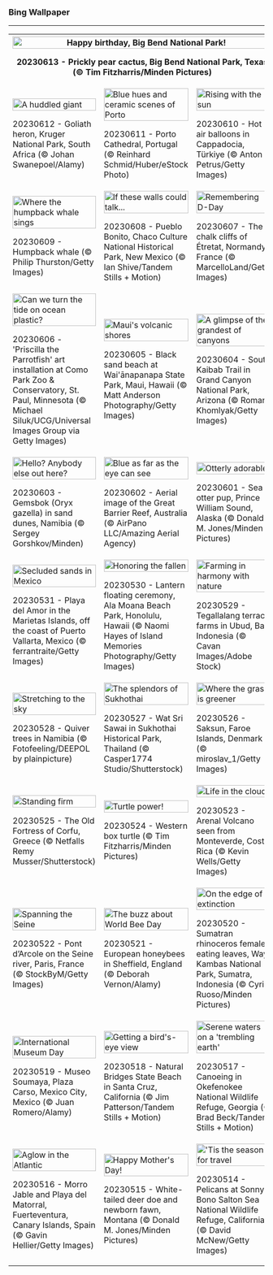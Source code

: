 <h3>
 Bing Wallpaper
</h3>
<hr/>
<table>
<tr>
<th colspan="3">
<img alt="Happy birthday, Big Bend National Park!" src="https://www.bing.com/th?id=OHR.BigBendAnniv_EN-US8613000977_UHD.jpg&amp;rf=LaDigue_UHD.jpg&amp;pid=hp&amp;w=3840&amp;h=2160&amp;rs=1&amp;c=4" width="100%"/><p>20230613 - Prickly pear cactus, Big Bend National Park, Texas (© Tim Fitzharris/Minden Pictures)</p></th>
</tr>
<tr>
<td><img alt="A huddled giant" src="https://www.bing.com/th?id=OHR.GoliathHeron_EN-US5151186674_UHD.jpg&amp;rf=LaDigue_UHD.jpg&amp;pid=hp&amp;w=3840&amp;h=2160&amp;rs=1&amp;c=4" width="100%"/><p>20230612 - Goliath heron, Kruger National Park, South Africa (© Johan Swanepoel/Alamy)</p></td>
<td><img alt="Blue hues and ceramic scenes of Porto" src="https://www.bing.com/th?id=OHR.PortugalDay_EN-US8470533567_UHD.jpg&amp;rf=LaDigue_UHD.jpg&amp;pid=hp&amp;w=3840&amp;h=2160&amp;rs=1&amp;c=4" width="100%"/><p>20230611 - Porto Cathedral, Portugal (© Reinhard Schmid/Huber/eStock Photo)</p></td>
<td><img alt="Rising with the sun" src="https://www.bing.com/th?id=OHR.BalloonsTurkey_EN-US8385517143_UHD.jpg&amp;rf=LaDigue_UHD.jpg&amp;pid=hp&amp;w=3840&amp;h=2160&amp;rs=1&amp;c=4" width="100%"/><p>20230610 - Hot air balloons in Cappadocia, Türkiye (© Anton Petrus/Getty Images)</p></td>
</tr>
<tr>
<td><img alt="Where the humpback whale sings" src="https://www.bing.com/th?id=OHR.PlayfulHumpback_EN-US8290961519_UHD.jpg&amp;rf=LaDigue_UHD.jpg&amp;pid=hp&amp;w=3840&amp;h=2160&amp;rs=1&amp;c=4" width="100%"/><p>20230609 - Humpback whale (© Philip Thurston/Getty Images)</p></td>
<td><img alt="If these walls could talk..." src="https://www.bing.com/th?id=OHR.ChacoCulture_EN-US8179442556_UHD.jpg&amp;rf=LaDigue_UHD.jpg&amp;pid=hp&amp;w=3840&amp;h=2160&amp;rs=1&amp;c=4" width="100%"/><p>20230608 - Pueblo Bonito, Chaco Culture National Historical Park, New Mexico (© Ian Shive/Tandem Stills + Motion)</p></td>
<td><img alt="Remembering D-Day" src="https://www.bing.com/th?id=OHR.CliffsEtretat_EN-US8125687089_UHD.jpg&amp;rf=LaDigue_UHD.jpg&amp;pid=hp&amp;w=3840&amp;h=2160&amp;rs=1&amp;c=4" width="100%"/><p>20230607 - The chalk cliffs of Étretat, Normandy, France (© MarcelloLand/Getty Images)</p></td>
</tr>
<tr>
<td><img alt="Can we turn the tide on ocean plastic?" src="https://www.bing.com/th?id=OHR.PlasticParrotfish_EN-US8059787303_UHD.jpg&amp;rf=LaDigue_UHD.jpg&amp;pid=hp&amp;w=3840&amp;h=2160&amp;rs=1&amp;c=4" width="100%"/><p>20230606 - 'Priscilla the Parrotfish' art installation at Como Park Zoo &amp; Conservatory, St. Paul, Minnesota (© Michael Siluk/UCG/Universal Images Group via Getty Images)</p></td>
<td><img alt="Maui's volcanic shores" src="https://www.bing.com/th?id=OHR.MauiBeach_EN-US7999098369_UHD.jpg&amp;rf=LaDigue_UHD.jpg&amp;pid=hp&amp;w=3840&amp;h=2160&amp;rs=1&amp;c=4" width="100%"/><p>20230605 - Black sand beach at Wai'ānapanapa State Park, Maui, Hawaii (© Matt Anderson Photography/Getty Images)</p></td>
<td><img alt="A glimpse of the grandest of canyons" src="https://www.bing.com/th?id=OHR.SouthKaibabTrail_EN-US7932080032_UHD.jpg&amp;rf=LaDigue_UHD.jpg&amp;pid=hp&amp;w=3840&amp;h=2160&amp;rs=1&amp;c=4" width="100%"/><p>20230604 - South Kaibab Trail in Grand Canyon National Park, Arizona (© Roman Khomlyak/Getty Images)</p></td>
</tr>
<tr>
<td><img alt="Hello? Anybody else out here?" src="https://www.bing.com/th?id=OHR.GemsbokNamibia_EN-US7844189674_UHD.jpg&amp;rf=LaDigue_UHD.jpg&amp;pid=hp&amp;w=3840&amp;h=2160&amp;rs=1&amp;c=4" width="100%"/><p>20230603 - Gemsbok (Oryx gazella) in sand dunes, Namibia (© Sergey Gorshkov/Minden)</p></td>
<td><img alt="Blue as far as the eye can see" src="https://www.bing.com/th?id=OHR.ReefAwareness_EN-US4807167780_UHD.jpg&amp;rf=LaDigue_UHD.jpg&amp;pid=hp&amp;w=3840&amp;h=2160&amp;rs=1&amp;c=4" width="100%"/><p>20230602 - Aerial image of the Great Barrier Reef, Australia (© AirPano LLC/Amazing Aerial Agency)</p></td>
<td><img alt="Otterly adorable" src="https://www.bing.com/th?id=OHR.WorldOtterDay_EN-US4690332709_UHD.jpg&amp;rf=LaDigue_UHD.jpg&amp;pid=hp&amp;w=3840&amp;h=2160&amp;rs=1&amp;c=4" width="100%"/><p>20230601 - Sea otter pup, Prince William Sound, Alaska (© Donald M. Jones/Minden Pictures)</p></td>
</tr>
<tr><td><img alt="Secluded sands in Mexico" src="https://www.bing.com/th?id=OHR.HiddenBeach_EN-US8990991711_UHD.jpg&amp;rf=LaDigue_UHD.jpg&amp;pid=hp&amp;w=3840&amp;h=2160&amp;rs=1&amp;c=4" width="100%"/><p>20230531 - Playa del Amor in the Marietas Islands, off the coast of Puerto Vallarta, Mexico (© ferrantraite/Getty Images)</p></td><td><img alt="Honoring the fallen" src="https://www.bing.com/th?id=OHR.LanternFloating_EN-US4433076187_UHD.jpg&amp;rf=LaDigue_UHD.jpg&amp;pid=hp&amp;w=3840&amp;h=2160&amp;rs=1&amp;c=4" width="100%"/><p>20230530 - Lantern floating ceremony, Ala Moana Beach Park, Honolulu, Hawaii (© Naomi Hayes of Island Memories Photography/Getty Images)</p></td><td><img alt="Farming in harmony with nature" src="https://www.bing.com/th?id=OHR.TegallalangTerrace_EN-US4296943902_UHD.jpg&amp;rf=LaDigue_UHD.jpg&amp;pid=hp&amp;w=3840&amp;h=2160&amp;rs=1&amp;c=4" width="100%"/><p>20230529 - Tegallalang terrace farms in Ubud, Bali, Indonesia (© Cavan Images/Adobe Stock)</p></td></tr><tr><td><img alt="Stretching to the sky" src="https://www.bing.com/th?id=OHR.AloeDichotomum_EN-US4149828212_UHD.jpg&amp;rf=LaDigue_UHD.jpg&amp;pid=hp&amp;w=3840&amp;h=2160&amp;rs=1&amp;c=4" width="100%"/><p>20230528 - Quiver trees in Namibia (© Fotofeeling/DEEPOL by plainpicture)</p></td><td><img alt="The splendors of Sukhothai" src="https://www.bing.com/th?id=OHR.WatSriSawai_EN-US3779091241_UHD.jpg&amp;rf=LaDigue_UHD.jpg&amp;pid=hp&amp;w=3840&amp;h=2160&amp;rs=1&amp;c=4" width="100%"/><p>20230527 - Wat Sri Sawai in Sukhothai Historical Park, Thailand (© Casper1774 Studio/Shutterstock)</p></td><td><img alt="Where the grass is greener" src="https://www.bing.com/th?id=OHR.SaksunFaroe_EN-US3384967997_UHD.jpg&amp;rf=LaDigue_UHD.jpg&amp;pid=hp&amp;w=3840&amp;h=2160&amp;rs=1&amp;c=4" width="100%"/><p>20230526 - Saksun, Faroe Islands, Denmark (© miroslav_1/Getty Images)</p></td></tr><tr><td><img alt="Standing firm" src="https://www.bing.com/th?id=OHR.OldFortress_EN-US3033490074_UHD.jpg&amp;rf=LaDigue_UHD.jpg&amp;pid=hp&amp;w=3840&amp;h=2160&amp;rs=1&amp;c=4" width="100%"/><p>20230525 - The Old Fortress of Corfu, Greece (© Netfalls Remy Musser/Shutterstock)</p></td><td><img alt="Turtle power!" src="https://www.bing.com/th?id=OHR.WesternBoxTurtle_EN-US2880487603_UHD.jpg&amp;rf=LaDigue_UHD.jpg&amp;pid=hp&amp;w=3840&amp;h=2160&amp;rs=1&amp;c=4" width="100%"/><p>20230524 - Western box turtle (© Tim Fitzharris/Minden Pictures)</p></td><td><img alt="Life in the clouds" src="https://www.bing.com/th?id=OHR.BiodiverseCostaRica_EN-US2611109244_UHD.jpg&amp;rf=LaDigue_UHD.jpg&amp;pid=hp&amp;w=3840&amp;h=2160&amp;rs=1&amp;c=4" width="100%"/><p>20230523 - Arenal Volcano seen from Monteverde, Costa Rica (© Kevin Wells/Getty Images)</p></td></tr><tr><td><img alt="Spanning the Seine" src="https://www.bing.com/th?id=OHR.PontdArcole_EN-US2477179777_UHD.jpg&amp;rf=LaDigue_UHD.jpg&amp;pid=hp&amp;w=3840&amp;h=2160&amp;rs=1&amp;c=4" width="100%"/><p>20230522 - Pont d’Arcole on the Seine river, Paris, France (© StockByM/Getty Images)</p></td><td><img alt="The buzz about World Bee Day" src="https://www.bing.com/th?id=OHR.EuropeanHoneybee_EN-US0859156574_UHD.jpg&amp;rf=LaDigue_UHD.jpg&amp;pid=hp&amp;w=3840&amp;h=2160&amp;rs=1&amp;c=4" width="100%"/><p>20230521 - European honeybees in Sheffield, England (© Deborah Vernon/Alamy)</p></td><td><img alt="On the edge of extinction" src="https://www.bing.com/th?id=OHR.SumatranRhino_EN-US0245305253_UHD.jpg&amp;rf=LaDigue_UHD.jpg&amp;pid=hp&amp;w=3840&amp;h=2160&amp;rs=1&amp;c=4" width="100%"/><p>20230520 - Sumatran rhinoceros female eating leaves, Way Kambas National Park, Sumatra, Indonesia (© Cyril Ruoso/Minden Pictures)</p></td></tr><tr><td><img alt="International Museum Day" src="https://www.bing.com/th?id=OHR.MuseoSoumaya_EN-US2440983924_UHD.jpg&amp;rf=LaDigue_UHD.jpg&amp;pid=hp&amp;w=3840&amp;h=2160&amp;rs=1&amp;c=4" width="100%"/><p>20230519 - Museo Soumaya, Plaza Carso, Mexico City, Mexico (© Juan Romero/Alamy)</p></td><td><img alt="Getting a bird's-eye view" src="https://www.bing.com/th?id=OHR.CormorantBridge_EN-US1902862286_UHD.jpg&amp;rf=LaDigue_UHD.jpg&amp;pid=hp&amp;w=3840&amp;h=2160&amp;rs=1&amp;c=4" width="100%"/><p>20230518 - Natural Bridges State Beach in Santa Cruz, California (© Jim Patterson/Tandem Stills + Motion)</p></td><td><img alt="Serene waters on a 'trembling earth'" src="https://www.bing.com/th?id=OHR.AmericanWetlands_EN-US1844827155_UHD.jpg&amp;rf=LaDigue_UHD.jpg&amp;pid=hp&amp;w=3840&amp;h=2160&amp;rs=1&amp;c=4" width="100%"/><p>20230517 - Canoeing in Okefenokee National Wildlife Refuge, Georgia (© Brad Beck/Tandem Stills + Motion)</p></td></tr><tr><td><img alt="Aglow in the Atlantic" src="https://www.bing.com/th?id=OHR.MorroJable_EN-US1772722431_UHD.jpg&amp;rf=LaDigue_UHD.jpg&amp;pid=hp&amp;w=3840&amp;h=2160&amp;rs=1&amp;c=4" width="100%"/><p>20230516 - Morro Jable and Playa del Matorral, Fuerteventura, Canary Islands, Spain (© Gavin Hellier/Getty Images)</p></td><td><img alt="Happy Mother's Day!" src="https://www.bing.com/th?id=OHR.OdocoileusVirginianus_EN-US1668598337_UHD.jpg&amp;rf=LaDigue_UHD.jpg&amp;pid=hp&amp;w=3840&amp;h=2160&amp;rs=1&amp;c=4" width="100%"/><p>20230515 - White-tailed deer doe and newborn fawn, Montana (© Donald M. Jones/Minden Pictures)</p></td><td><img alt="'Tis the season for travel" src="https://www.bing.com/th?id=OHR.SonnyBonoPelicans_EN-US1524460012_UHD.jpg&amp;rf=LaDigue_UHD.jpg&amp;pid=hp&amp;w=3840&amp;h=2160&amp;rs=1&amp;c=4" width="100%"/><p>20230514 - Pelicans at Sonny Bono Salton Sea National Wildlife Refuge, California (© David McNew/Getty Images)</p></td></tr></table>
